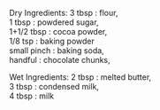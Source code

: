 Dry Ingredients:
3 tbsp : flour,     
1 tbsp : powdered sugar,       
1+1/2 tbsp : cocoa powder,      
1/8 tsp : baking powder     
small pinch : baking soda,      
handful : chocolate chunks,     

Wet Ingredients:
2 tbsp : melted butter,     
3 tbsp : condensed milk,        
4 tbsp : milk